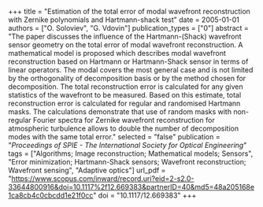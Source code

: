 +++
title = "Estimation of the total error of modal wavefront reconstruction with Zernike polynomials and Hartmann-shack test"
date = 2005-01-01
authors = ["O. Soloviev", "G. Vdovin"]
publication_types = ["0"]
abstract = "The paper discusses the influence of the Hartmann-(Shack) wavefront sensor geometry on the total error of modal wavefront reconstruction. A mathematical model is proposed which describes modal wavefront reconstruction based on Hartmann or Hartmann-Shack sensor in terms of linear operators. The modal covers the most general case and is not limited by the orthogonality of decomposition basis or by the method chosen for decomposition. The total reconstruction error is calculated for any given statistics of the wavefront to be measured. Based on this estimate, total reconstruction error is calculated for regular and randomised Hartmann masks. The calculations demonstrate that use of random masks with non-regular Fourier spectra for Zernike wavefront reconstruction for atmospheric turbulence allows to double the number of decomposition modes with the same total error."
selected = "false"
publication = "*Proceedings of SPIE - The International Society for Optical Engineering*"
tags = ["Algorithms; Image reconstruction; Mathematical models; Sensors", "Error minimization; Hartmann-Shack sensors; Wavefront reconstruction; Wavefront sensing", "Adaptive optics"]
url_pdf = "https://www.scopus.com/inward/record.uri?eid=2-s2.0-33644800916&doi=10.1117%2f12.669383&partnerID=40&md5=48a205168e1ca8cb4c0cbcdd1e21f0cc"
doi = "10.1117/12.669383"
+++


